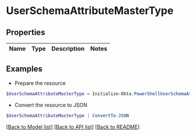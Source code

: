 # UserSchemaAttributeMasterType
## Properties

Name | Type | Description | Notes
------------ | ------------- | ------------- | -------------

## Examples

- Prepare the resource
```powershell
$UserSchemaAttributeMasterType = Initialize-Okta.PowerShellUserSchemaAttributeMasterType 
```

- Convert the resource to JSON
```powershell
$UserSchemaAttributeMasterType | ConvertTo-JSON
```

[[Back to Model list]](../README.md#documentation-for-models) [[Back to API list]](../README.md#documentation-for-api-endpoints) [[Back to README]](../README.md)

